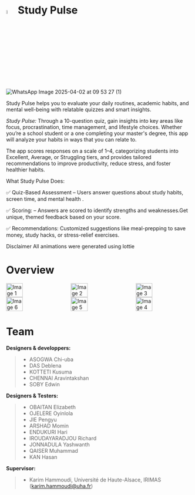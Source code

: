 
#  <img src="https://github.com/user-attachments/assets/4a8e23f7-d74a-4d09-b3fb-314e0aeb0349" alt="Image 1" width="5%" /> Study Pulse
![WhatsApp Image 2025-04-02 at 09 53 27 (1)](https://github.com/user-attachments/assets/9757b1ba-946f-48ab-bc59-5c27db3083e2)

Study Pulse helps you to evaluate your daily routines, academic habits, and mental well-being with relatable quizzes and smart insights.

*Study Pulse:* Through a 10-question quiz, gain insights into key areas like focus, procrastination, time management, and lifestyle choices. Whether you’re a school student or a one completing your master's degree, this app will analyze your habits in ways that you can relate to. 

The app scores responses on a scale of 1–4, categorizing students into Excellent, Average, or Struggling tiers, and provides tailored recommendations to improve productivity, reduce stress, and foster healthier habits.

What Study Pulse Does:    

✅ Quiz-Based Assessment – Users answer questions about study habits, screen time, and mental health .

✅ Scoring: – Answers are scored to identify strengths and weaknesses.Get unique, themed feedback based on your score.

✅ Recommendations: Customized suggestions like meal-prepping to save money, study hacks, or stress-relief exercises.


Disclaimer
All animations were generated using lottie


# Overview
<div style="display: flex; justify-content: space-between;">
  <img src="https://github.com/user-attachments/assets/9757b1ba-946f-48ab-bc59-5c27db3083e2" alt="Image 1" width="30%" />
  <img src="https://github.com/user-attachments/assets/f660f712-f2f3-44e5-92d5-74960dba000b" alt="Image 2" width="30%" />
  <img src="https://github.com/user-attachments/assets/889a983c-b4b3-414f-81f4-0e4889bc4ceb" alt="Image 3" width="30%" />
</div>

<div style="display: flex; justify-content: space-between;">
    <img src="https://github.com/user-attachments/assets/79878018-5b57-4418-85a2-9fd34b483cb9" alt="Image 6" width="30%" />
  <img src="https://github.com/user-attachments/assets/3fa491cf-4855-470a-8ca8-2e07fba97895" alt="Image 5" width="30%" />
  <img src="https://github.com/user-attachments/assets/f860939e-8411-46b6-8bcf-46c5beadbe24" alt="Image 4" width="30%" />

</div>







# Team


**Designers & developpers:**

> * ASOGWA Chi-uba                               
> * DAS Deblena            
> * KOTTETI Kusuma
> * CHENNAI Aravintakshan
> * SOBY Edwin


**Designers & Testers:**

> * OBAITAN Elizabeth
> * OJELERE Oyinlola
> * JIE Pengyu
> * ARSHAD Momin
> * ENDUKURI Hari
> * IROUDAYARADJOU Richard
> * JONNADULA Yashwanth
> * QAISER Muhammad
> * KAN Hasan


**Supervisor:**

> * Karim Hammoudi, Université de Haute-Alsace, IRIMAS (karim.hammoudi@uha.fr)




